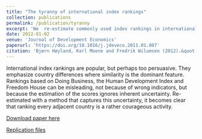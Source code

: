 ```yaml
---
title: "The tyranny of international index rankings"
collection: publications
permalink: /publication/tyranny
excerpt: 'We  re-estimate commonly used index rankings in international development with a method that captures this uncertainty, it becomes clear that ranking every adjacent country is a rather courageous activity. '
date: 2012-01-02
venue: 'Journal of Development Economics'
paperurl: 'https://doi.org/10.1016/j.jdeveco.2011.01.007'
citation: 'Bjørn Høyland, Karl Moene and Fredrik Wilumsen (2012).&quot;Tyranny of international index rankings.&quot;<i> Journal of Development Economics</i>  97 (1) 1 - 14.'
---
```

International index rankings are popular, but perhaps too persuasive. They emphasize country differences where similarity is the dominant feature. Rankings based on Doing Business, the Human Development Index and Freedom House can be misleading, not because of wrong indicators, but because the estimation of the scores ignores inherent uncertainty. Re-estimated with a method that captures this uncertainty, it becomes clear that ranking every adjacent country is a rather courageous activity.

[Download paper here](https://ac.els-cdn.com/S0304387811000198/1-s2.0-S0304387811000198-main.pdf?_tid=90cbadce-08df-11e8-974e-00000aab0f01&acdnat=1517661882_0e8db2fef15219c18ffc092c997d2aa4)

[Replication files](https://bjornhoyland.github.io/files/tyranny_clean.zip)

